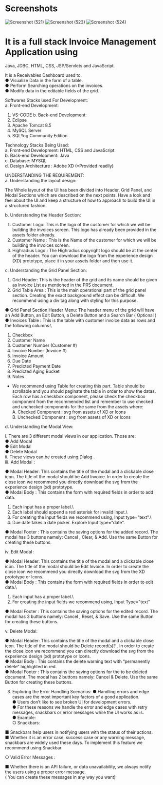 # Screenshots
![Screenshot (521)](https://user-images.githubusercontent.com/43553695/169533315-2cbb1cd4-8a7a-40ad-88de-2c9fd3bda97a.png)
![Screenshot (523)](https://user-images.githubusercontent.com/43553695/169533324-c82d61cf-5faf-45d5-9343-22b7a89130f3.png)
![Screenshot (524)](https://user-images.githubusercontent.com/43553695/169533327-936b1274-3103-43f6-bb75-77f5d96d5465.png)

# It is a full stack Invoice Management Application using 
Java, JDBC, HTML, CSS, JSP/Servlets and JavaScript.

It is a Receivables Dashboard used to,\
● Visualize Data in the form of a table.\
● Perform Searching operations on the invoices.\
● Modify data in the editable fields of the grid.

Softwares Stacks used For Development:\
a. Front-end Development:
  1. VS-CODE
b. Back-end Development:
  1. Eclipse
  2. Apache Tomcat 8.5
  3. MySQL Server
  4. SQLYog Community Edition
  
Technology Stacks Being Used:\
a. Front-end Development: HTML, CSS and JavaScript\
b. Back-end Development: Java\
c. Database: MYSQL\
d. Design Architecture : Adobe XD (*Provided readily)

UNDERSTANDING THE REQUIREMENT:\
a. Understanding the layout design:

The Whole layout of the UI has been divided into Header, Grid Panel, and Modal
Sections which are described on the next points. Have a look and feel about the
UI and keep a structure of how to approach to build the UI in a structured fashion.

b. Understanding the Header Section:

1. Customer Logo: This is the logo of the customer for which we will be
building the invoices screen. This logo has already been provided in the
assets folder already.
2. Customer Name : This is the Name of the customer for which we will
be building the invoices screen.
3. Highradius Logo : The Highradius copyright logo should be at the
center of the header. You can download the logo from the experience
design (XD) prototype, place it in your assets folder and then use it.

c. Understanding the Grid Panel Section:

1. Grid Header: This is the header of the grid and its name should be given as
Invoice List as mentioned in the PRS document.
2. Grid Table Area : This is the main operational part of the grid panel section.
Creating the exact background effect can be difficult. We recommend using a
div tag along with styling for this purpose.

● Grid Panel Section Header Menu: The header menu of the grid will have an
Add Button, an Edit Button, a Delete Button and a Search Bar ( Optional )\
● Invoices Table : This is the table with customer invoice data as rows and the
following columns:\
1. Checkbox
2. Customer Name
3. Customer Number (Customer #)
4. Invoice Number (Invoice #)
5. Invoice Amount
6. Due Date
7. Predicted Payment Date
8. Predicted Aging Bucket
9. Notes
* We recommend using Table for creating this part. Table should be scrollable
and you should paginate the table in order to show the datas. Each row has a
checkbox component, please check the checkbox component from the
recommended list and remember to use checked and unchecked
components for the same from the assets where:\
A. Checked Component : svg from assets of XD or Icons\
B. Unchecked Component : svg from assets of XD or Icons

d. Understanding the Modal View:

i. There are 3 different modal views in our application. Those are:\
● Add Modal\
● Edit Modal\
● Delete Modal\
ii. These views can be created using Dialog .\
iii. Add Modal :

● Modal Header: This contains the title of the modal and a clickable close icon.
The title of the modal should be Add Invoice. In order to create the close icon
we recommend you directly download the svg from the experience design
(xd) prototype.\
● Modal Body : This contains the form with required fields in order to add data.

1. Each input has a proper label.\
2. Each label should append a red asterisk for invalid input.\
3. For creating the input fields we recommend using, Input
type="text".\
4. Due date takes a date picker. Explore Input type="date".

● Modal Footer : This contains the saving options for the added record. The
modal has 3 buttons namely: Cancel , Clear, & Add. Use the same Button for
creating these buttons.

iv. Edit Modal :

● Modal Header: This contains the title of the modal and a
clickable close icon. The title of the modal should be Edit Invoice.
In order to create the close icon we recommend you directly
download the svg from the XD prototype or Icons.\
● Modal Body : This contains the form with required fields in order
to edit data.\
1. Each input has a proper label.\
2. For creating the input fields we recommend using,
Input Type="text"

● Modal Footer : This contains the saving options for the edited
record. The modal has 3 buttons namely: Cancel , Reset, & Save.
Use the same Button for creating these buttons.

v. Delete Modal:

● Modal Header: This contains the title of the modal and a clickable close
icon. The title of the modal should be Delete record(s)? . In order to
create the close icon we recommend you can directly download the svg
from the experience design (xd) prototype or Icons.\
● Modal Body : This contains the delete warning text with “permanently
delete” highlighted in red.\
● Modal Footer : This contains the saving options for the to be deleted
document. The modal has 2 buttons namely: Cancel & Delete. Use the
same Button for creating these buttons.

3. Exploring the Error Handling Scenarios:
● Handling errors and edge cases are the most important key factors of a good
application.\
● Users don’t like to see broken UI for development errors.\
● For these reasons we handle the error and edge cases with retry messages,
snackbars or error messages while the UI works as is.\
● Example:\
○ Snackbars:

■ Snackbars help users in notifying users with the status of their
actions.\
■ Whether it is an error case, success case or any warning
message, snackbars are widely used these days. To implement
this feature we recommend using Snackbar

○ Valid Error Messages :

■ Whether there is an API failure, or data unavailability, we always notify
the users using a proper error message.\
( You can create these messages in any way you want)
